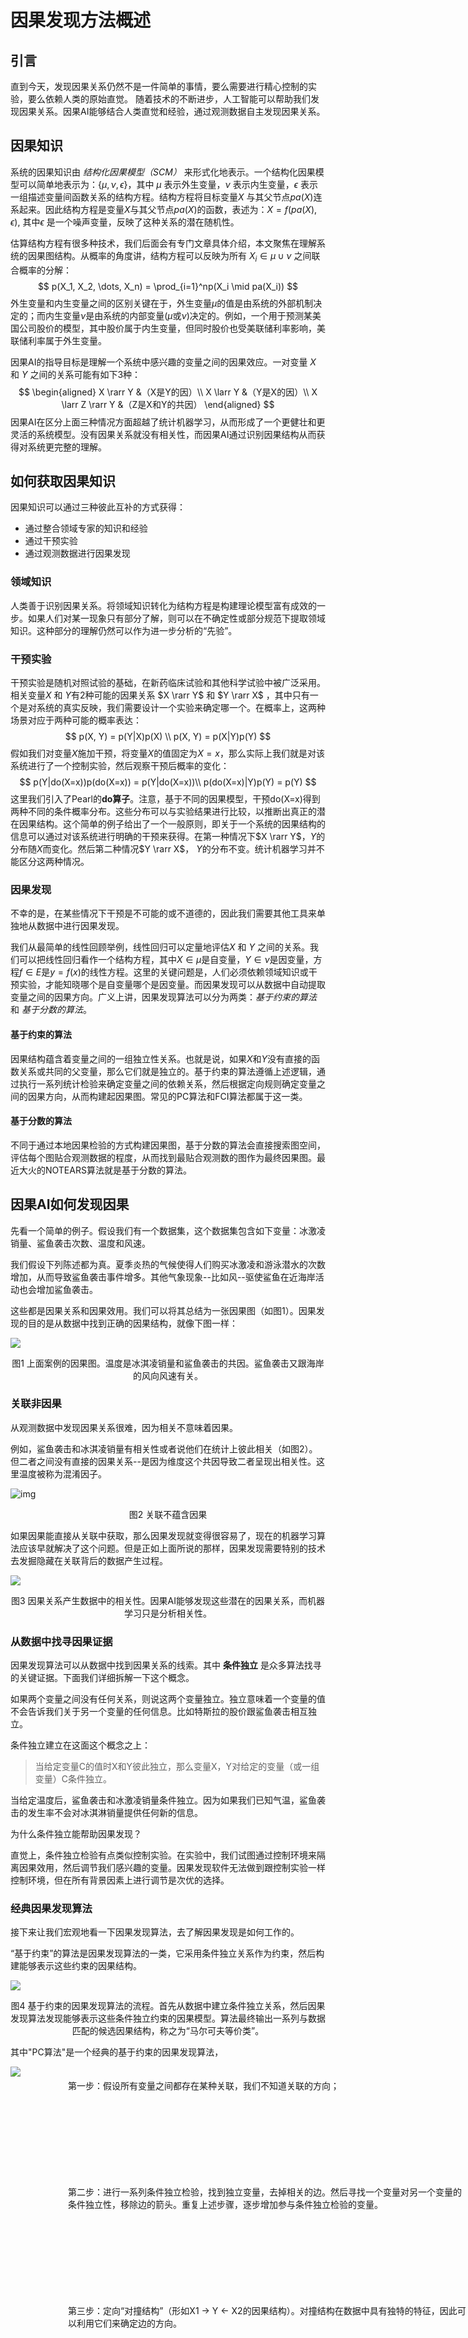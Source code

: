 # 因果发现方法概述

## 引言

直到今天，发现因果关系仍然不是一件简单的事情，要么需要进行精心控制的实验，要么依赖人类的原始直觉。
随着技术的不断进步，人工智能可以帮助我们发现因果关系。因果AI能够结合人类直觉和经验，通过观测数据自主发现因果关系。

## 因果知识

系统的因果知识由 *结构化因果模型（SCM）* 来形式化地表示。一个结构化因果模型可以简单地表示为：$\{\mu, \nu, \epsilon\}$，其中 $\mu$ 表示外生变量，$\nu$ 表示内生变量，$\epsilon$ 表示一组描述变量间函数关系的结构方程。结构方程将目标变量$X$ 与其父节点$pa(X)$连系起来。因此结构方程是变量$X$与其父节点$pa(X)$的函数，表述为：$X = f(pa(X), \epsilon)$, 其中$\epsilon$ 是一个噪声变量，反映了这种关系的潜在随机性。

估算结构方程有很多种技术，我们后面会有专门文章具体介绍，本文聚焦在理解系统的因果图结构。从概率的角度讲，结构方程可以反映为所有 $X_i \in \mu \cup \nu$ 之间联合概率的分解：
$$
p(X_1, X_2, \dots, X_n) = \prod_{i=1}^np(X_i \mid pa(X_i))
$$
外生变量和内生变量之间的区别关键在于，外生变量$\mu$的值是由系统的外部机制决定的；而内生变量$\nu$是由系统的内部变量($\mu$或$\nu$)决定的。例如，一个用于预测某美国公司股价的模型，其中股价属于内生变量，但同时股价也受美联储利率影响，美联储利率属于外生变量。

因果AI的指导目标是理解一个系统中感兴趣的变量之间的因果效应。一对变量 $X$ 和 $Y$ 之间的关系可能有如下3种：
$$
\begin{aligned}
	X \rarr Y  &（X是Y的因）\\
	X \larr Y  &（Y是X的因）\\
	X \larr Z \rarr Y  &（Z是X和Y的共因）
\end{aligned}
$$
因果AI在区分上面三种情况方面超越了统计机器学习，从而形成了一个更健壮和更灵活的系统模型。没有因果关系就没有相关性，而因果AI通过识别因果结构从而获得对系统更完整的理解。

## 如何获取因果知识

因果知识可以通过三种彼此互补的方式获得：

* 通过整合领域专家的知识和经验
* 通过干预实验
* 通过观测数据进行因果发现

### 领域知识

人类善于识别因果关系。将领域知识转化为结构方程是构建理论模型富有成效的一步。如果人们对某一现象只有部分了解，则可以在不确定性或部分规范下提取领域知识。这种部分的理解仍然可以作为进一步分析的“先验”。

### 干预实验

干预实验是随机对照试验的基础，在新药临床试验和其他科学试验中被广泛采用。相关变量$X$ 和 $Y$有2种可能的因果关系 $X \rarr Y$ 和 $Y \rarr X$ ，其中只有一个是对系统的真实反映，我们需要设计一个实验来确定哪一个。在概率上，这两种场景对应于两种可能的概率表达：
$$
p(X, Y) = p(Y|X)p(X) \\ 
p(X, Y) = p(X|Y)p(Y)
$$
假如我们对变量$X$施加干预，将变量$X$的值固定为$X = x$，那么实际上我们就是对该系统进行了一个控制实验，然后观察干预后概率的变化：
$$
p(Y|do(X=x))p(do(X=x)) = p(Y|do(X=x))\\
p(do(X=x)|Y)p(Y) = p(Y)
$$
这里我们引入了Pearl的**do算子**。注意，基于不同的因果模型，干预do(X=x)得到两种不同的条件概率分布。这些分布可以与实验结果进行比较，以推断出真正的潜在因果结构。这个简单的例子给出了一个一般原则，即关于一个系统的因果结构的信息可以通过对该系统进行明确的干预来获得。在第一种情况下$X \rarr Y$，$Y$的分布随$X$而变化。然后第二种情况$Y \rarr X$， $Y$的分布不变。统计机器学习并不能区分这两种情况。

### 因果发现

不幸的是，在某些情况下干预是不可能的或不道德的，因此我们需要其他工具来单独地从数据中进行因果发现。

我们从最简单的线性回顾举例，线性回归可以定量地评估$X$ 和 $Y$ 之间的关系。我们可以把线性回归看作一个结构方程，其中$X \in \mu$是自变量，$Y \in \nu$是因变量，方程$f \in E$是$y = f(x)$的线性方程。这里的关键问题是，人们必须依赖领域知识或干预实验，才能知晓哪个是自变量哪个是因变量。而因果发现可以从数据中自动提取变量之间的因果方向。广义上讲，因果发现算法可以分为两类：*基于约束的算法* 和 *基于分数的算法*。

#### 基于约束的算法

因果结构蕴含着变量之间的一组独立性关系。也就是说，如果$X$和$Y$没有直接的函数关系或共同的父变量，那么它们就是独立的。基于约束的算法遵循上述逻辑，通过执行一系列统计检验来确定变量之间的依赖关系，然后根据定向规则确定变量之间的因果方向，从而构建起因果图。常见的PC算法和FCI算法都属于这一类。

#### 基于分数的算法

不同于通过本地因果检验的方式构建因果图，基于分数的算法会直接搜索图空间，评估每个图贴合观测数据的程度，从而找到最贴合观测数的图作为最终因果图。最近大火的NOTEARS算法就是基于分数的算法。

## 因果AI如何发现因果

先看一个简单的例子。假设我们有一个数据集，这个数据集包含如下变量：冰激凌销量、鲨鱼袭击次数、温度和风速。

我们假设下列陈述都为真。夏季炎热的气候使得人们购买冰激凌和游泳潜水的次数增加，从而导致鲨鱼袭击事件增多。其他气象现象--比如风--驱使鲨鱼在近海岸活动也会增加鲨鱼袭击。

这些都是因果关系和因果效用。我们可以将其总结为一张因果图（如图1）。因果发现的目的是从数据中找到正确的因果结构，就像下图一样：

![](_media/how_can_ai_discover_cause_and_effect_p1.png)

<center>图1 上面案例的因果图。温度是冰淇凌销量和鲨鱼袭击的共因。鲨鱼袭击又跟海岸的风向风速有关。</center>

### 关联非因果

从观测数据中发现因果关系很难，因为相关不意味着因果。

例如，鲨鱼袭击和冰淇凌销量有相关性或者说他们在统计上彼此相关（如图2）。但二者之间没有直接的因果关系--是因为维度这个共因导致二者呈现出相关性。这里温度被称为混淆因子。

![img](_media/Screenshot-2021-12-15-at-14.18.50-1024x481.webp)

<center>图2 关联不蕴含因果</center>

如果因果能直接从关联中获取，那么因果发现就变得很容易了，现在的机器学习算法应该早就解决了这个问题。但是正如上面所说的那样，因果发现需要特别的技术去发掘隐藏在关联背后的数据产生过程。

![](_media/how_can_ai_discover_cause_and_effect_p3.png)

<center>图3 因果关系产生数据中的相关性。因果AI能够发现这些潜在的因果关系，而机器学习只是分析相关性。</center>

### 从数据中找寻因果证据

因果发现算法可以从数据中找到因果关系的线索。其中 **条件独立** 是众多算法找寻的关键证据。下面我们详细拆解一下这个概念。

如果两个变量之间没有任何关系，则说这两个变量独立。独立意味着一个变量的值不会告诉我们关于另一个变量的任何信息。比如特斯拉的股价跟鲨鱼袭击相互独立。

条件独立建立在这面这个概念之上：

> 当给定变量C的值时X和Y彼此独立，那么变量X，Y对给定的变量（或一组变量）C条件独立。

当给定温度后，鲨鱼袭击和冰激凌销量条件独立。因为如果我们已知气温，鲨鱼袭击的发生率不会对冰淇淋销量提供任何新的信息。

为什么条件独立能帮助因果发现？

直觉上，条件独立检验有点类似控制实验。在实验中，我们试图通过控制环境来隔离因果效用，然后调节我们感兴趣的变量。因果发现软件无法做到跟控制实验一样控制环境，但在所有背景因素上进行调节是次优的选择。

### 经典因果发现算法

接下来让我们宏观地看一下因果发现算法，去了解因果发现是如何工作的。

“基于约束”的算法是因果发现算法的一类，它采用条件独立关系作为约束，然后构建能够表示这些约束的因果结构。

![](_media/how_can_ai_discover_cause_and_effect_p4.png)

<center>图4 基于约束的因果发现算法的流程。首先从数据中建立条件独立关系，然后因果发现算法发现能够表示这些条件独立约束的因果模型。算法最终输出一系列与数据匹配的候选因果结构，称之为“马尔可夫等价类”。</center>

其中"PC算法"是一个经典的基于约束的因果发现算法，

<div>
    <div style="width:300px;height:100%;display:inline-block;">
        <img src="_media/how_can_ai_discover_cause_and_effect_p5.png"
    </div>
    <div style="position: absolute; left:320px; height:100%;display:inline-block;">
        <p style="margin-top: 20px;">
            第一步：假设所有变量之间都存在某种关联，我们不知道关联的方向；
        </p>
        <p style="margin-top: 150px;">
            第二步：进行一系列条件独立检验，找到独立变量，去掉相关的边。然后寻找一个变量对另一个变量的条件独立性，移除边的箭头。重复上述步骤，逐步增加参与条件独立检验的变量。
        </p>
        <p style="margin-top: 150px;">
            第三步：定向“对撞结构”（形如X1 → Y ← X2的因果结构）。对撞结构在数据中具有独特的特征，因此可以利用它们来确定边的方向。
        </p>
    </div>
</div>


<center>图5 PC算法分解</center>

### 应用因果发现的挑战

因果发现算法（例如PC算法）是人工智能在概念上超越传统机器学习的巨大飞跃。但不幸的是，传统算法在实际应用中存在局限性。

#### 假设过强

许多流行的因果发现算法在大多数用例中都会做出过强的假设。例如，PC算法假设数据之外没有混杂因子，这通常是错误的，可能会带来不准确的因果模型。

![](_media/how_can_ai_discover_cause_and_effect_p6.png)

<center>图6 某些标准算法假设不存在未观测的混杂因子。但现实中往往存在未观测的混杂因子。例如季节（数据中没有）是温度和风速的共因。</center>

#### 计算量大

因果发现算法需要大量计算。例如，随着数据越来越大，PC需要运行的条件独立检验数量会急剧增大。经典的“基于分数”算法是另一种直接搜索可能的因果结构空间的核心方法，但也存在效率低下的问题。这使得大多数因果发现算法在解决实际问题时都显得太慢了。

#### 鲁棒性差

我们研究发现，因果发现算法不能保证有稳定的模型输出。例如我们发现在基于分数的算法上，修改数据的单位会带来完全不同的因果模型输出。这显然不合理，因果模型不应该因为温度数据是用摄氏度表示还是华氏度表示而不同。

#### 选择困难

对于任何给定的应用，都有大量的因果发现算法可供选择。有些算法比其他算法更适合某些用例。如何选择正确的算法需要大量专业知识和经验。
